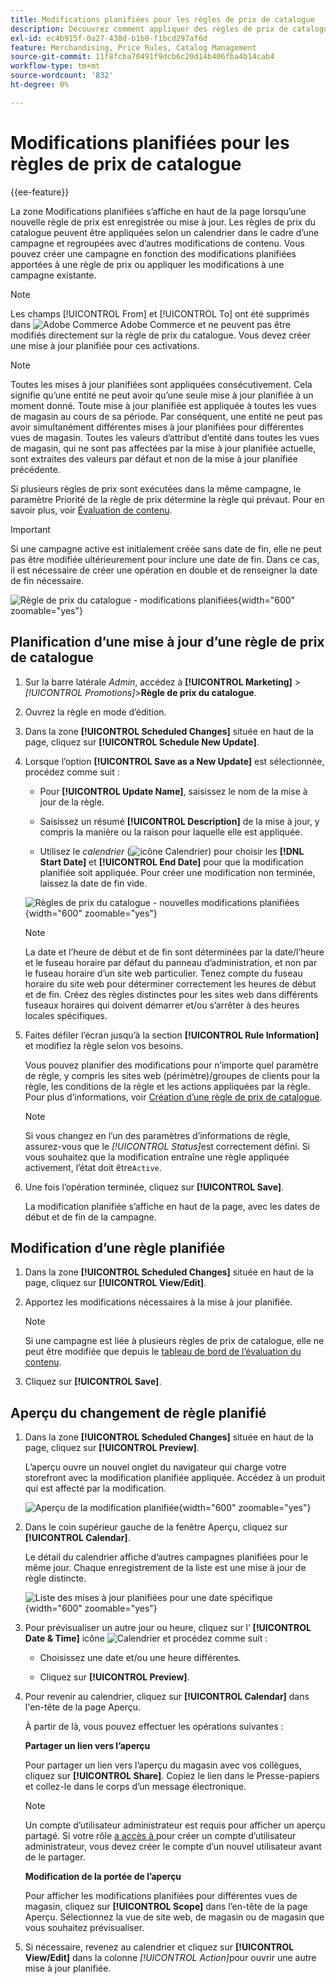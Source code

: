 ```yaml
---
title: Modifications planifiées pour les règles de prix de catalogue
description: Découvrez comment appliquer des règles de prix de catalogue selon le calendrier dans le cadre d’une campagne et les regrouper avec d’autres modifications de contenu.
exl-id: ec4b915f-0a27-438d-b1b0-f1bcd297af6d
feature: Merchandising, Price Rules, Catalog Management
source-git-commit: 11f8fcba70491f9dcb6c20d14b406fba4b14cab4
workflow-type: tm+mt
source-wordcount: '832'
ht-degree: 0%

---
```


# Modifications planifiées pour les règles de prix de catalogue

{{ee-feature}}

La zone Modifications planifiées s’affiche en haut de la page lorsqu’une nouvelle règle de prix est enregistrée ou mise à jour. Les règles de prix du catalogue peuvent être appliquées selon un calendrier dans le cadre d’une campagne et regroupées avec d’autres modifications de contenu. Vous pouvez créer une campagne en fonction des modifications planifiées apportées à une règle de prix ou appliquer les modifications à une campagne existante.

>[!NOTE]
>
>Les champs [!UICONTROL From] et [!UICONTROL To] ont été supprimés dans ![Adobe Commerce](../assets/adobe-logo.svg) Adobe Commerce et ne peuvent pas être modifiés directement sur la règle de prix du catalogue. Vous devez créer une mise à jour planifiée pour ces activations.

>[!NOTE]
>
>Toutes les mises à jour planifiées sont appliquées consécutivement. Cela signifie qu’une entité ne peut avoir qu’une seule mise à jour planifiée à un moment donné. Toute mise à jour planifiée est appliquée à toutes les vues de magasin au cours de sa période. Par conséquent, une entité ne peut pas avoir simultanément différentes mises à jour planifiées pour différentes vues de magasin. Toutes les valeurs d’attribut d’entité dans toutes les vues de magasin, qui ne sont pas affectées par la mise à jour planifiée actuelle, sont extraites des valeurs par défaut et non de la mise à jour planifiée précédente.

Si plusieurs règles de prix sont exécutées dans la même campagne, le paramètre Priorité de la règle de prix détermine la règle qui prévaut. Pour en savoir plus, voir [Évaluation de contenu](../content-design/content-staging.md).

>[!IMPORTANT]
>
>Si une campagne active est initialement créée sans date de fin, elle ne peut pas être modifiée ultérieurement pour inclure une date de fin. Dans ce cas, il est nécessaire de créer une opération en double et de renseigner la date de fin nécessaire.

![Règle de prix du catalogue - modifications planifiées](./assets/price-rule-catalog-scheduled.png){width="600" zoomable="yes"}

## Planification d’une mise à jour d’une règle de prix de catalogue

1. Sur la barre latérale _Admin_, accédez à **[!UICONTROL Marketing]** > _[!UICONTROL Promotions]_>**Règle de prix du catalogue**.

1. Ouvrez la règle en mode d’édition.

1. Dans la zone **[!UICONTROL Scheduled Changes]** située en haut de la page, cliquez sur **[!UICONTROL Schedule New Update]**.

1. Lorsque l’option **[!UICONTROL Save as a New Update]** est sélectionnée, procédez comme suit :

   - Pour **[!UICONTROL Update Name]**, saisissez le nom de la mise à jour de la règle.

   - Saisissez un résumé **[!UICONTROL Description]** de la mise à jour, y compris la manière ou la raison pour laquelle elle est appliquée.

   - Utilisez le _calendrier_ (![icône Calendrier](../assets/icon-calendar.png)) pour choisir les **[!DNL Start Date]** et **[!UICONTROL End Date]** pour que la modification planifiée soit appliquée. Pour créer une modification non terminée, laissez la date de fin vide.

   ![Règles de prix du catalogue - nouvelles modifications planifiées](./assets/price-rule-catalog-schedule-update.png){width="600" zoomable="yes"}

   >[!NOTE]
   >
   >La date et l’heure de début et de fin sont déterminées par la date/l’heure et le fuseau horaire par défaut du panneau d’administration, et non par le fuseau horaire d’un site web particulier. Tenez compte du fuseau horaire du site web pour déterminer correctement les heures de début et de fin. Créez des règles distinctes pour les sites web dans différents fuseaux horaires qui doivent démarrer et/ou s’arrêter à des heures locales spécifiques.

1. Faites défiler l’écran jusqu’à la section **[!UICONTROL Rule Information]** et modifiez la règle selon vos besoins.

   Vous pouvez planifier des modifications pour n’importe quel paramètre de règle, y compris les sites web (périmètre)/groupes de clients pour la règle, les conditions de la règle et les actions appliquées par la règle. Pour plus d’informations, voir [Création d’une règle de prix de catalogue](price-rules-catalog-create.md).

   >[!NOTE]
   >
   >Si vous changez en l’un des paramètres d’informations de règle, assurez-vous que le _[!UICONTROL Status]_&#x200B;est correctement défini. Si vous souhaitez que la modification entraîne une règle appliquée activement, l’état doit être`Active`.

1. Une fois l’opération terminée, cliquez sur **[!UICONTROL Save]**.

   La modification planifiée s’affiche en haut de la page, avec les dates de début et de fin de la campagne.

## Modification d’une règle planifiée

1. Dans la zone **[!UICONTROL Scheduled Changes]** située en haut de la page, cliquez sur **[!UICONTROL View/Edit]**.

1. Apportez les modifications nécessaires à la mise à jour planifiée.

   >[!NOTE]
   >
   >Si une campagne est liée à plusieurs règles de prix de catalogue, elle ne peut être modifiée que depuis le [tableau de bord de l’évaluation du contenu](../content-design/content-staging-dashboard.md).

1. Cliquez sur **[!UICONTROL Save]**.

## Aperçu du changement de règle planifié

1. Dans la zone **[!UICONTROL Scheduled Changes]** située en haut de la page, cliquez sur **[!UICONTROL Preview]**.

   L’aperçu ouvre un nouvel onglet du navigateur qui charge votre storefront avec la modification planifiée appliquée. Accédez à un produit qui est affecté par la modification.

   ![Aperçu de la modification planifiée](./assets/price-rule-catalog-scheduled-update-preview.png){width="600" zoomable="yes"}

1. Dans le coin supérieur gauche de la fenêtre Aperçu, cliquez sur **[!UICONTROL Calendar]**.

   Le détail du calendrier affiche d’autres campagnes planifiées pour le même jour. Chaque enregistrement de la liste est une mise à jour de règle distincte.

   ![Liste des mises à jour planifiées pour une date spécifique](./assets/price-rule-catalog-scheduled-preview-calendar.png){width="600" zoomable="yes"}

1. Pour prévisualiser un autre jour ou heure, cliquez sur l’ **[!UICONTROL Date & Time]** icône ![Calendrier](../assets/icon-calendar.png) et procédez comme suit :

   - Choisissez une date et/ou une heure différentes.

   - Cliquez sur **[!UICONTROL Preview]**.

1. Pour revenir au calendrier, cliquez sur **[!UICONTROL Calendar]** dans l&#39;en-tête de la page Aperçu.

   À partir de là, vous pouvez effectuer les opérations suivantes :

   **Partager un lien vers l’aperçu**

   Pour partager un lien vers l’aperçu du magasin avec vos collègues, cliquez sur **[!UICONTROL Share]**. Copiez le lien dans le Presse-papiers et collez-le dans le corps d’un message électronique.

   >[!NOTE]
   >
   >Un compte d’utilisateur administrateur est requis pour afficher un aperçu partagé. Si votre rôle [ a accès à ](../systems/permissions-user-roles.md) pour créer un compte d’utilisateur administrateur, vous devez créer le compte d’un nouvel utilisateur avant de le partager.

   **Modification de la portée de l’aperçu**

   Pour afficher les modifications planifiées pour différentes vues de magasin, cliquez sur **[!UICONTROL Scope]** dans l’en-tête de la page Aperçu. Sélectionnez la vue de site web, de magasin ou de magasin que vous souhaitez prévisualiser.

1. Si nécessaire, revenez au calendrier et cliquez sur **[!UICONTROL View/Edit]** dans la colonne _[!UICONTROL Action]_&#x200B;pour ouvrir une autre mise à jour planifiée.
